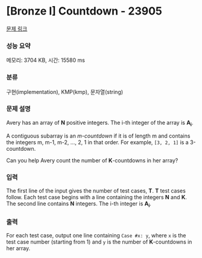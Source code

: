 # [Bronze I] Countdown - 23905 

[문제 링크](https://www.acmicpc.net/problem/23905) 

### 성능 요약

메모리: 3704 KB, 시간: 15580 ms

### 분류

구현(implementation), KMP(kmp), 문자열(string)

### 문제 설명

<p>Avery has an array of <b>N</b> positive integers. The i-th integer of the array is <b>A<sub>i</sub></b>.</p>

<p>A contiguous subarray is an <i>m-countdown</i> if it is of length m and contains the integers m, m-1, m-2, ..., 2, 1 in that order. For example, <code>[3, 2, 1]</code> is a 3-countdown.</p>

<p>Can you help Avery count the number of <b>K</b>-countdowns in her array?</p>

### 입력 

 <p>The first line of the input gives the number of test cases, <b>T</b>. <b>T</b> test cases follow. Each test case begins with a line containing the integers <b>N</b> and <b>K</b>. The second line contains <b>N</b> integers. The i-th integer is <b>A<sub>i</sub></b>.</p>

### 출력 

 <p>For each test case, output one line containing <code>Case #x: y</code>, where <code>x</code> is the test case number (starting from 1) and <code>y</code> is the number of <b>K</b>-countdowns in her array.</p>

